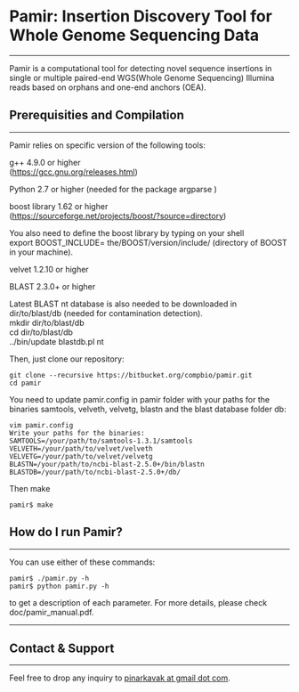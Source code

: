 # **Pamir**: Insertion Discovery Tool for Whole Genome Sequencing Data

---

Pamir is a computational tool for detecting novel sequence insertions in single or multiple paired-end WGS(Whole Genome Sequencing) Illumina reads based on orphans and one-end anchors (OEA).

## Prerequisities and Compilation
---

Pamir relies on specific version of the following tools:  

g++ 4.9.0 or higher  
(https://gcc.gnu.org/releases.html)  

Python 2.7 or higher (needed for the package argparse )  

boost library 1.62 or higher  
(https://sourceforge.net/projects/boost/?source=directory) 

You also need to define the boost library by typing on your shell  
export BOOST\_INCLUDE= the/BOOST/version/include/ (directory of BOOST in your machine).

velvet 1.2.10 or higher

BLAST 2.3.0+ or higher

Latest BLAST nt database is also needed to be downloaded in dir/to/blast/db (needed for contamination detection).  
mkdir dir/to/blast/db  
cd dir/to/blast/db  
../bin/update blastdb.pl nt  

Then, just clone our repository:

```
git clone --recursive https://bitbucket.org/compbio/pamir.git
cd pamir
```

You need to update pamir.config in pamir folder with your paths for the binaries samtools, velveth, velvetg, blastn and the blast database folder db: 
```
vim pamir.config
Write your paths for the binaries:
SAMTOOLS=/your/path/to/samtools-1.3.1/samtools
VELVETH=/your/path/to/velvet/velveth
VELVETG=/your/path/to/velvet/velvetg
BLASTN=/your/path/to/ncbi-blast-2.5.0+/bin/blastn
BLASTDB=/your/path/to/ncbi-blast-2.5.0+/db/
```

Then make
```
pamir$ make
```

## How do I run Pamir?
---

You can use either of these commands:
```
pamir$ ./pamir.py -h
pamir$ python pamir.py -h
```
to get a description of each parameter. For more details, please check doc/pamir_manual.pdf.


---


## Contact & Support
---

Feel free to drop any inquiry to [pinarkavak at gmail dot com](mailto:).
